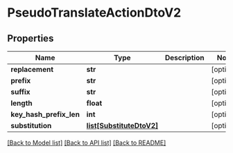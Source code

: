 # PseudoTranslateActionDtoV2

## Properties
Name | Type | Description | Notes
------------ | ------------- | ------------- | -------------
**replacement** | **str** |  | [optional] 
**prefix** | **str** |  | [optional] 
**suffix** | **str** |  | [optional] 
**length** | **float** |  | [optional] 
**key_hash_prefix_len** | **int** |  | [optional] 
**substitution** | [**list[SubstituteDtoV2]**](SubstituteDtoV2.md) |  | [optional] 

[[Back to Model list]](../README.md#documentation-for-models) [[Back to API list]](../README.md#documentation-for-api-endpoints) [[Back to README]](../README.md)

